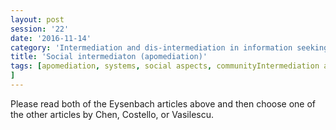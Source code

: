 ```yaml
--- 
layout: post 
session: '22' 
date: '2016-11-14' 
category: 'Intermediation and dis-intermediation in information seeking' 
title: 'Social intermediaton (apomediation)' 
tags: [apomediation, systems, social aspects, communityIntermediation and dis-intermediation in information seeking
] 
--- 
```


Please read both of the Eysenbach articles above and then choose one of the other articles by Chen, Costello, or Vasilescu.

<excerpt/>
